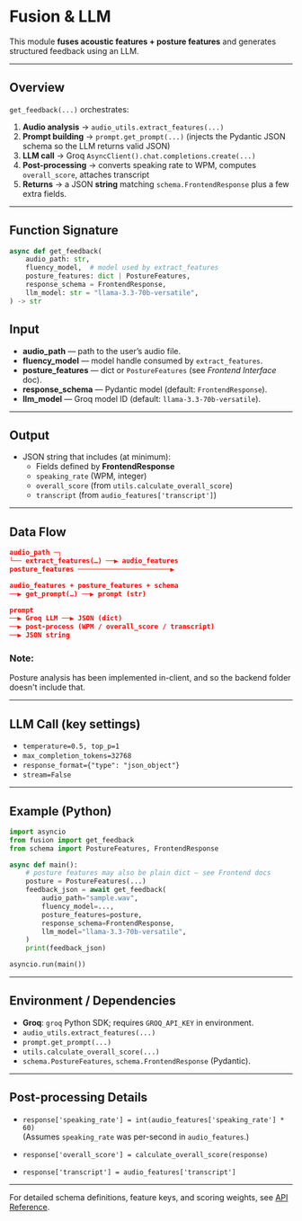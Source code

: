 # Fusion & LLM

This module **fuses acoustic features + posture features** and generates structured feedback using an LLM.

---

## Overview

`get_feedback(...)` orchestrates:

1. **Audio analysis** → `audio_utils.extract_features(...)`  
2. **Prompt building** → `prompt.get_prompt(...)` (injects the Pydantic JSON schema so the LLM returns valid JSON)  
3. **LLM call** → Groq `AsyncClient().chat.completions.create(...)`  
4. **Post-processing** → converts speaking rate to WPM, computes `overall_score`, attaches transcript  
5. **Returns** → a JSON **string** matching `schema.FrontendResponse` plus a few extra fields.

---

## Function Signature

```python
async def get_feedback(
    audio_path: str,
    fluency_model,  # model used by extract_features
    posture_features: dict | PostureFeatures,
    response_schema = FrontendResponse,
    llm_model: str = "llama-3.3-70b-versatile",
) -> str
```

## Input

- **audio_path** — path to the user’s audio file.  
- **fluency_model** — model handle consumed by `extract_features`.  
- **posture_features** — dict or `PostureFeatures` (see *Frontend Interface* doc).  
- **response_schema** — Pydantic model (default: `FrontendResponse`).  
- **llm_model** — Groq model ID (default: `llama-3.3-70b-versatile`).  

---

## Output

- JSON string that includes (at minimum):  
  - Fields defined by **FrontendResponse**  
  - `speaking_rate` (WPM, integer)  
  - `overall_score` (from `utils.calculate_overall_score`)  
  - `transcript` (from `audio_features['transcript']`)  

---

## Data Flow
```json
audio_path ─┐
└── extract_features(…) ──▶ audio_features
posture_features ───────────────────────▶

audio_features + posture_features + schema
──▶ get_prompt(…) ──▶ prompt (str)

prompt
──▶ Groq LLM ──▶ JSON (dict)
──▶ post-process (WPM / overall_score / transcript)
──▶ JSON string
```
### Note:
Posture analysis has been implemented in-client, and so the backend folder doesn't include that.

---

## LLM Call (key settings)

- `temperature=0.5, top_p=1`
- `max_completion_tokens=32768`
- `response_format={"type": "json_object"}`
- `stream=False`

---

## Example (Python)

```python
import asyncio
from fusion import get_feedback
from schema import PostureFeatures, FrontendResponse

async def main():
    # posture features may also be plain dict — see Frontend docs
    posture = PostureFeatures(...)
    feedback_json = await get_feedback(
        audio_path="sample.wav",
        fluency_model=...,
        posture_features=posture,
        response_schema=FrontendResponse,
        llm_model="llama-3.3-70b-versatile",
    )
    print(feedback_json)

asyncio.run(main())
```

---

## Environment / Dependencies

- **Groq**: `groq` Python SDK; requires `GROQ_API_KEY` in environment.
- `audio_utils.extract_features(...)`
- `prompt.get_prompt(...)`
- `utils.calculate_overall_score(...)`
- `schema.PostureFeatures`, `schema.FrontendResponse` (Pydantic).

---

## Post-processing Details

- `response['speaking_rate'] = int(audio_features['speaking_rate'] * 60)`  
  (Assumes `speaking_rate` was per-second in `audio_features`.)

- `response['overall_score'] = calculate_overall_score(response)`

- `response['transcript'] = audio_features['transcript']`

---

For detailed schema definitions, feature keys, and scoring weights, see [API Reference](./api-reference.md).